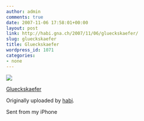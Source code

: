 ```yaml
---
author: admin
comments: true
date: 2007-11-06 17:58:01+00:00
layout: post
link: http://habi.gna.ch/2007/11/06/glueckskaefer/
slug: glueckskaefer
title: Glueckskaefer
wordpress_id: 1071
categories:
- none
---
```



 [![](http://farm3.static.flickr.com/2114/1891658052_3cacb99e01_m.jpg)](http://www.flickr.com/photos/habi/1891658052/)
   

 
  [Glueckskaefer](http://www.flickr.com/photos/habi/1891658052/)
    

  Originally uploaded by [habi](http://www.flickr.com/people/habi/).
 



Sent from my iPhone
  

